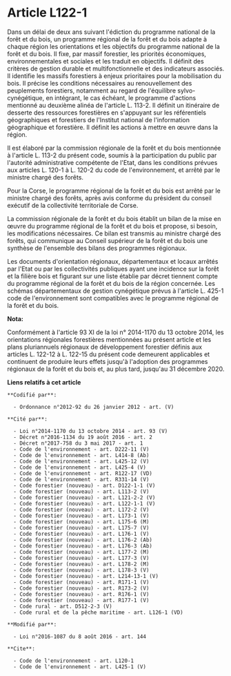 # Article L122-1

Dans un délai de deux ans suivant l'édiction du programme national de la forêt et du bois, un programme régional de la forêt
et du bois adapte à chaque région les orientations et les objectifs du programme national de la forêt et du bois. Il fixe,
par massif forestier, les priorités économiques, environnementales et sociales et les traduit en objectifs. Il définit des
critères de gestion durable et multifonctionnelle et des indicateurs associés. Il identifie les massifs forestiers à enjeux
prioritaires pour la mobilisation du bois. Il précise les conditions nécessaires au renouvellement des peuplements
forestiers, notamment au regard de l'équilibre sylvo-cynégétique, en intégrant, le cas échéant, le programme d'actions
mentionné au deuxième alinéa de l'article L. 113-2. Il définit un itinéraire de desserte des ressources forestières en
s'appuyant sur les référentiels géographiques et forestiers de l'Institut national de l'information géographique et
forestière. Il définit les actions à mettre en œuvre dans la région. 

Il est élaboré par la commission régionale de la forêt et du bois mentionnée à l'article L. 113-2 du présent code, soumis à
la participation du public par l'autorité administrative compétente de l'Etat, dans les conditions prévues aux articles L.
120-1 à L. 120-2 du code de l'environnement, et arrêté par le ministre chargé des forêts. 

Pour la Corse, le programme régional de la forêt et du bois est arrêté par le ministre chargé des forêts, après avis conforme
du président du conseil exécutif de la collectivité territoriale de Corse. 

La commission régionale de la forêt et du bois établit un bilan de la mise en œuvre du programme régional de la forêt et du
bois et propose, si besoin, les modifications nécessaires. Ce bilan est transmis au ministre chargé des forêts, qui
communique au Conseil supérieur de la forêt et du bois une synthèse de l'ensemble des bilans des programmes régionaux. 

Les documents d'orientation régionaux, départementaux et locaux arrêtés par l'Etat ou par les collectivités publiques ayant
une incidence sur la forêt et la filière bois et figurant sur une liste établie par décret tiennent compte du programme
régional de la forêt et du bois de la région concernée. Les schémas départementaux de gestion cynégétique prévus à l'article
L. 425-1 code de l'environnement sont compatibles avec le programme régional de la forêt et du bois.

**Nota:**

Conformément à l'article 93 XI de la loi n° 2014-1170 du 13 octobre 2014, les orientations régionales forestières mentionnées
au présent article et les plans pluriannuels régionaux de développement forestier définis aux articles L. 122-12 à L. 122-15
du présent code demeurent applicables et continuent de produire leurs effets jusqu'à l'adoption des programmes régionaux de
la forêt et du bois et, au plus tard, jusqu'au 31 décembre 2020.

**Liens relatifs à cet article**

	**Codifié par**:

	  - Ordonnance n°2012-92 du 26 janvier 2012 - art. (V)

	**Cité par**:

	  - Loi n°2014-1170 du 13 octobre 2014 - art. 93 (V)
	  - Décret n°2016-1134 du 19 août 2016 - art. 2
	  - Décret n°2017-758 du 3 mai 2017 - art. 1
	  - Code de l'environnement - art. D222-11 (V)
	  - Code de l'environnement - art. L414-8 (Ab)
	  - Code de l'environnement - art. L425-12 (V)
	  - Code de l'environnement - art. L425-4 (V)
	  - Code de l'environnement - art. R122-17 (VD)
	  - Code de l'environnement - art. R331-14 (V)
	  - Code forestier (nouveau) - art. D122-1-1 (V)
	  - Code forestier (nouveau) - art. L113-2 (V)
	  - Code forestier (nouveau) - art. L121-2-2 (V)
	  - Code forestier (nouveau) - art. L122-1-1 (V)
	  - Code forestier (nouveau) - art. L172-2 (V)
	  - Code forestier (nouveau) - art. L173-1 (V)
	  - Code forestier (nouveau) - art. L175-6 (M)
	  - Code forestier (nouveau) - art. L175-7 (V)
	  - Code forestier (nouveau) - art. L176-1 (V)
	  - Code forestier (nouveau) - art. L176-2 (Ab)
	  - Code forestier (nouveau) - art. L176-3 (Ab)
	  - Code forestier (nouveau) - art. L177-2 (M)
	  - Code forestier (nouveau) - art. L177-3 (V)
	  - Code forestier (nouveau) - art. L178-2 (M)
	  - Code forestier (nouveau) - art. L178-3 (V)
	  - Code forestier (nouveau) - art. L214-13-1 (V)
	  - Code forestier (nouveau) - art. R171-1 (V)
	  - Code forestier (nouveau) - art. R173-2 (V)
	  - Code forestier (nouveau) - art. R176-1 (V)
	  - Code forestier (nouveau) - art. R177-1 (V)
	  - Code rural - art. D512-2-3 (V)
	  - Code rural et de la pêche maritime - art. L126-1 (VD)

	**Modifié par**:

	  - Loi n°2016-1087 du 8 août 2016 - art. 144

	**Cite**:

	  - Code de l'environnement - art. L120-1
	  - Code de l'environnement - art. L425-1 (V)
